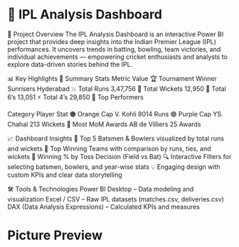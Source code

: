 # 🏏 IPL Analysis Dashboard
  🌟 Project Overview
  The IPL Analysis Dashboard is an interactive Power BI project that provides deep insights into the Indian Premier League (IPL) performances.
  It uncovers trends in batting, bowling, team victories, and individual achievements — empowering cricket enthusiasts and analysts to explore data-driven stories behind the IPL.

📊 Key Highlights
🧾 Summary Stats
Metric	Value
🏆 Tournament Winner	Sunrisers Hyderabad
💥 Total Runs	3,47,756
🎯 Total Wickets	12,950
🚀 Total 6’s	13,051
⚡ Total 4’s	29,850
🥇 Top Performers

Category	Player	Stat
🟠 Orange Cap	V. Kohli	8014 Runs
🟣 Purple Cap	YS. Chahal	213 Wickets
🧠 Most MoM Awards	AB de Villiers	25 Awards

📈 Dashboard Insights
  🏏 Top 5 Batsmen & Bowlers visualized by total runs and wickets
  🥇 Top Winning Teams with comparison by runs, ties, and wickets
  🧮 Winning % by Toss Decision (Field vs Bat)
  🔍 Interactive Filters for selecting batsmen, bowlers, and year-wise stats
  💡 Engaging design with custom KPIs and clear data storytelling

🛠️ Tools & Technologies
    Power BI Desktop – Data modeling and visualization
    Excel / CSV – Raw IPL datasets (matches.csv, deliveries.csv)
    DAX (Data Analysis Expressions) – Calculated KPIs and measures

# Picture Preview

    
